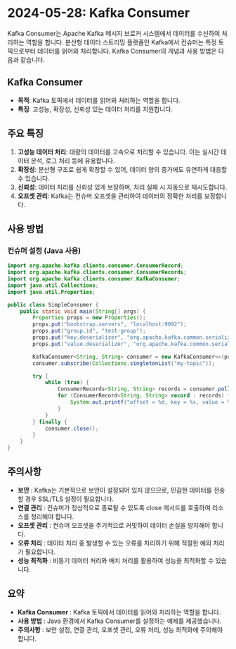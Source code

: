 # 2024-05-28: Kafka Consumer

Kafka Consumer는 Apache Kafka 메시지 브로커 시스템에서 데이터를 수신하여 처리하는 역할을 합니다. 분산형 데이터 스트리밍 플랫폼인 Kafka에서 컨슈머는 특정 토픽으로부터 데이터를 읽어와 처리합니다. Kafka Consumer의 개념과 사용 방법은 다음과 같습니다.

## Kafka Consumer

- **목적**: Kafka 토픽에서 데이터를 읽어와 처리하는 역할을 합니다.
- **특징**: 고성능, 확장성, 신뢰성 있는 데이터 처리를 지원합니다.

## 주요 특징

1. **고성능 데이터 처리**: 대량의 데이터를 고속으로 처리할 수 있습니다. 이는 실시간 데이터 분석, 로그 처리 등에 유용합니다.
2. **확장성**: 분산형 구조로 쉽게 확장할 수 있어, 데이터 양의 증가에도 유연하게 대응할 수 있습니다.
3. **신뢰성**: 데이터 처리를 신뢰성 있게 보장하며, 처리 실패 시 자동으로 재시도합니다.
4. **오프셋 관리**: Kafka는 컨슈머 오프셋을 관리하여 데이터의 정확한 처리를 보장합니다.

## 사용 방법

### 컨슈머 설정 (Java 사용)

```java
import org.apache.kafka.clients.consumer.ConsumerRecord;
import org.apache.kafka.clients.consumer.ConsumerRecords;
import org.apache.kafka.clients.consumer.KafkaConsumer;
import java.util.Collections;
import java.util.Properties;

public class SimpleConsumer {
    public static void main(String[] args) {
        Properties props = new Properties();
        props.put("bootstrap.servers", "localhost:9092");
        props.put("group.id", "test-group");
        props.put("key.deserializer", "org.apache.kafka.common.serialization.StringDeserializer");
        props.put("value.deserializer", "org.apache.kafka.common.serialization.StringDeserializer");

        KafkaConsumer<String, String> consumer = new KafkaConsumer<>(props);
        consumer.subscribe(Collections.singletonList("my-topic"));

        try {
            while (true) {
                ConsumerRecords<String, String> records = consumer.poll(100);
                for (ConsumerRecord<String, String> record : records) {
                    System.out.printf("offset = %d, key = %s, value = %s%n", record.offset(), record.key(), record.value());
                }
            }
        } finally {
            consumer.close();
        }
    }
}
```

## 주의사항
- **보안** : Kafka는 기본적으로 보안이 설정되어 있지 않으므로, 민감한 데이터를 전송할 경우 SSL/TLS 설정이 필요합니다.
- **연결 관리** : 컨슈머가 정상적으로 종료될 수 있도록 close 메서드를 호출하여 리소스를 정리해야 합니다.
- **오프셋 관리** : 컨슈머 오프셋을 주기적으로 커밋하여 데이터 손실을 방지해야 합니다.
- **오류 처리** : 데이터 처리 중 발생할 수 있는 오류를 처리하기 위해 적절한 예외 처리가 필요합니다.
- **성능 최적화** : 비동기 데이터 처리와 배치 처리를 활용하여 성능을 최적화할 수 있습니다.
## 요약
- **Kafka Consumer** : Kafka 토픽에서 데이터를 읽어와 처리하는 역할을 합니다.
- **사용 방법** : Java 환경에서 Kafka Consumer를 설정하는 예제를 제공했습니다.
- **주의사항** : 보안 설정, 연결 관리, 오프셋 관리, 오류 처리, 성능 최적화에 주의해야 합니다.
